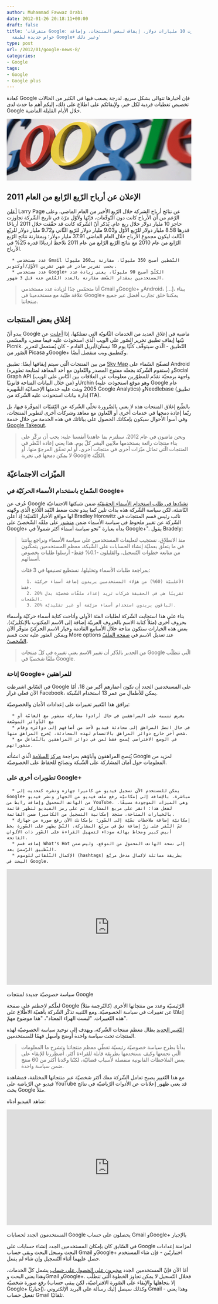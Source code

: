 ```yaml
---
author: Muhammad Fawwaz Orabi
date: 2012-01-26 20:18:11+00:00
draft: false
title: 'متفرقات Google: أرباح تجاوزت 10 مليارات دولار، إيقاف لبعض المنتجات، وإضافة
  خواص جديدة لطبقة Google+ وغير ذلك'
type: post
url: /2012/01/google-news-8/
categories:
- Google
tags:
- Google
- Google plus
---
```


كعادة Google فإن أخبارها تتوالى بشكل سريع، لدرجة يصعب فيها في الكثير من الحالات تخصيص تغطيات فردية لكل خبر. ولإبقائكم على اطلاع على ذلك، إليكم أهم ما حدث لدى Google خلال الأيام القليلة الماضية.

[![](google-logo.gif)
](google-logo.gif)


## الإعلان عن أرباح الرّبع الرّابع من العام 2011


[أعلن](http://investor.google.com/earnings/2011/Q4_google_earnings.html) Larry Page عن نتائج أرباح الشركة خلال الرّبع الأخير من العام الماضي. وعلى الرّغم من أن الأرباح كانت دون التّوقّعات، فإنّها ولأوّل مرّة في تاريخ الشّركة تجاوزت حاجز 10 مليار دولار خلال ربع عام. يُذكر أنّ الشّركة كانت قد حقّقت خلال 2011 أرباحًا قدرها 8.58 مليار دولار للرّبع الأوّل و9.03 مليار دولار للرّبع الثّاني و9.72 مليار دولار للربّع الثّالث ليكون مجموع الأرباح خلال العام الماضي 37.91 مليار دولار؛ وبمقارنة نتائح الرّبع الرّابع من عام 2010 مع نتائج الرّبع الرّابع من عام 2011 نلاحظ ازديادًا قدره 25% في الأرباح.



	  * عدد مستخدمي Gmail النّشطين أصبح 350 مليونًا، مقارنة بـ260 مليونًا بحسب تقرير صادر في شهر تشرين الأوّل/أوكتوبر.
	  * عدد مستخدمي Google+ الكلّيّ أصبح 90 مليونًا، يعني زيادة عدد المستخدمين بمقدار الضّعف مقارنة بالعدد المُلعن عنه قبل 3 شهور.



<blockquote>أنا متحمّس جدًا لزيادة عدد مستخدمي Gmail وGoogle+ وAndroid، [...]، ببناء علاقة طيّبة مع مستخدمينا في Google+ يمكننا خلق تجارب أفضل عبر جميع منتجاتنا.</blockquote>




## إغلاق بعض المنتجات


يبدو أنّ Google ماضية في إغلاق العديد من الخدمات الثّانويّة التي تمتلكها، إذا [أعلنت](http://googleblog.blogspot.com/2012/01/renewing-old-resolutions-for-new-year.html?utm_source=feedburner&utm_medium=feed&utm_campaign=Feed%3A+blogspot%2FMKuf+%28Official+Google+Blog%29) عن نيّتها إيقاف تطبيق تحرير الصّور على الويب الّذي استحوذت عليه فيما مضى، والمسّمى Picnik. التّطبيق - الّذي سيتوقّف كلّيًا يوم 19 نيسان/أبريل القادم - كان يُستعمل لتحرير الصّور من Picasa وGoogle+ وكتطبيق ويب منفصل أيضًا.

<!-- more -->

من بين المنتجات الّتي سيتم إيقافها أيضًا: تطبيق [Sky Map](https://market.android.com/details?id=com.google.android.stardroid) لتصفّح السّماء على Android (ستقوم الشّركة بجعله مفتوح المصدر والتّعاون مع أحد المعاهد لمتابعة تطويره) وSocial Graph API (واجهة برمجيّة تقدّم للمطوّرين معلومات عن العلاقات بين النّاس على الويب من خلال البيانات المتاحة قانونيًا) وUrchin (وهو موقع استحوذت عليه Google عام 2005 وبنت عليه خدمتها الإحصائيّة الشّهيرة Google Analytics) وNeedlebase (تطبيق إدارة بيانات استحوذت عليه الشّركة من ITA).

بالطّبع إغلاق المنتجات هذه لا يعني بالضّرورة تخلّي الشّركة عن التّقنيّات الموفّرة فيها، بل ربّما إعادة دمجها في خدمات أخرى أو التّعاون مع معاهد وشركات أخرى لتطوير المنتجات، وفي أسوأ الأحوال سيكون بإمكانك الحصول على بياناتك في هذه الخدمة من خلال خدمة [Google Takeout](https://www.google.com/takeout).


<blockquote>ونحن ماضون في عام 2012، سنلتزم بما عاهدنا أنفسنا عليه: يجب أن نركّز على بناء منتجات رائعة يستخدمها ملايين البشر كلّ يوم. هذا يعني إعادة النّظر في المنتجات الّتي تماثل ميّزات أخرى في منتجات أخرى، أو لم تحقّق المرجوّ منها، أو لا يمكن دمجها في تجربة Google الكلّيّة.</blockquote>




## الميّزات الاجتماعيّة




### السّماح باستخدام الأسماء الحركيّة في Google+


عُرف عن Google [تشدّدها في طلب استخدام الأسماء الحقيقيّة](https://www.it-scoop.com/2011/07/google-real-names-requirement-profiles/) ضمن شبكتها الاجتماعيّة النّاشئة، لكن سياسة الشّركة هذه بدأت تلين كما يبدو تحت ضغط النّقد اللّاذع الّذي وجّهته لها مواقع الأخبار التّقنيّة؛ إذ أعلن Bradley Horowitz نائب رئيس قسم المنتجات في الشّركة عن تغيير ملحوظ في سياسة الأسماء ضمن [منشور](https://plus.google.com/113116318008017777871/posts/SM5RjubbMmV) على ملفّه الشّخصيّ على Google+ بدأه بعبارة "نحو سياسة أسماء أكثر شمولاً في Google+". يقول Bradely:


<blockquote>منذ الانطلاق، نستجيب لتعليقات المستخدمين على سياسة الأسماء ونراجع بيانتنا في ما يتعلّق بعمليّة إنشاء الحسابات على الشّبكة، معظم المستخدمين يتمكّنون من متابعة خطوات التّسجيل، والقليلون -0.1% فقط- أرسلوا طلبات بخصوص أسمائهم.

بمراجعة طلبات الأسماء وتحليلها، نستطيع تصنيفها في 3 فئات:

> 
> 
	  1. الأغلبيّة (60%) من هؤلاء المستخدمين يريدون إضافة أسماء حركيّة فقط.
	  2. 20% تقريبًا هي في الحقيقة شركات تريد إعداد ملفّات شخصيّة بدل الصّفحات.
	  3. 20% الباقون يريدون استخدام أسماء مزيّفة أو غير تقليديّة.

</blockquote>


بناء على هذا استجابت الشّركة لطلبات الفئة الأولى وأتاحت كتابة أسماء حركيّة وأسماء بحروف أخرى (مثلاً كتابة الاسم بالحروف العربيّة إضافة إلى الاسم المكتوب بالإنكليزيّة). بعض هذه الخيارات ستكون متاحة خلال الأسابيع القادمة وخيار الاسم الحركيّ متوفّر الآن ويمكن العثور عليه تحت قسم More options عند تعديل الاسم في [صفحة الملفّ الشّخصيّ](https://plus.google.com/me).


<blockquote>من الجدير بالذّكر أن تغيير الاسم يعني تغييره في كلّ منتجات Google الّتي تتطلّب ملفًا شخصيًا في Google.</blockquote>




### إتاحة Google+ للمراهقين


في السّابق اشترطت Google على المستخدمين الجدد أن تكون أعمارهم أكبر من 18، أمّا الآن فعلى غرار Facebook، يمكن للأطفال من عمر 13 استخدام الشّبكة.

يرافق هذا التّغيير تغييرات على إعدادات الأمان والخصوصيّة:



	  * يعرض تنبيه على المراهقين في حال أرادوا مشاركة منشور مع العامّة أو مع الدّوائر الموسّعة
	  * في حال انضمّ المراهق إلى محادثة فيديو لأحد من أضافهم إلى دوائره وقام شخص آخر خارج دوائر المراهق بالانضمام لهذه المحادثة، يُخرج المراهق منها.
	  * في الوضع الافتراضي يُسمح فقط لمن في دوائر المراهقين بالتّفاعل مع منشوراتهم.

يُنصح المراهقون وآباؤهم بمراجعة [مركز السلامة](http://www.google.com/+/safety/) الّذي انشأته Google لمزيد من المعلومات حول أمان المشاركة على الشّبكة ونصائح للحفاظ على الخصوصيّة.


### تطويرات أخرى على Google+





	  * يمكن للمستخدم الآن تسجيل فيديو من كاميرا جهازه ونشره كتحديث إلى Google+ مباشرة، بالإضافة إلى إمكانيّة رفع ملف فيديو من الجهاز ونشر فيديو من الهاتف المحمول وإضافة رابط من YouTube، وهي الميزات الموجودة مسبقًا. لفعل هذا: انقر على مربع المشاركة ثم على رمز الفيديو لتظهر قائمة بالخيارات المتاحة، ستجد إمكانية التسجيل من الكاميرا ضمن القائمة.
	  * إمكانيّة إضافة ملاحظات نصّيّة إلى الصّور: بإمكانك الآن رفع صورة من جهازك ثمّ النّقر على زرّ إضافة نصّ في مربّع المشاركة. النّصّ يظهر على الصّورة بخط أبيض كبير ومحاط بهالة سوداء لتسهيل القراءة على الصّور ذات الألوان الفاتحة.
	  * إضافة قسم What's Hot إلى نسخة الهاتف المحمول من الموقع، وليس ضمن التّطبيق الرّسميّ بعد.
	  * الإكمال التّلقائي للوسوم (hashtags) بطريقة مماثلة لإكمال مدخل مربّع البحث في Google.



<iframe src="http://www.youtube.com/embed/uVd9Ogcu_Ps?rel=0" height="315" frameborder="0" width="560"></iframe>


سياسة خصوصيّة جديدة لمنتجات Google

لعلّكم لاحظتم على صفحة Google الرّئيسيّة وعدد من منتجاتها الأخرى (كالتّرجمة مثلاً) إعلانًا عن تغييرات في سياسة الخصوصيّة. ومع التّنبيه تذكّر الشّركة بأهميّة الاطّلاع على هذه التّغييرات. "ليست الهراء المعتاد"، "هذا موضوع مهمّ".

[التّغيير الجديد](http://googleblog.blogspot.com/2012/01/updating-our-privacy-policies-and-terms.html) يطال معظم منتجات الشّركة، ويهدف إلى توحيد سياسة الخصوصيّة لهذه المنتجات تحت سياسة واحدة أوضح وأسهل فهمًا للمستخدمين.


<blockquote>بدأنا بطرح سياسة خصوصيّة رئيسيّة تغطّي معظم منتجاتنا وتشرح ما المعلومات الّتي نجمعها وكيف نستخدمها بطريقة قابلة للقراءة أكثر. اضطررنا للإبقاء على بعض الملاحظات القانونية منفصلة لأسباب قضائيّة، لكنّنا وحّدنا أكثر من 60 منتج ضمن سياسة واحدة.</blockquote>


مع هذا التّغيير يصبح تعامل الشّركة معك أكثر شخصيّة عبر منتجاتها المختلفة، فمشاهدة فيديو عن الرّياضة على YouTube قد يعني ظهور إعلانات عن الأدوات الرّياضيّة في نتائج بحث Google مثلاً.

شاهد الفيديو أدناه:


<iframe src="http://www.youtube.com/embed/KGghlPmebCY?rel=0" height="315" frameborder="0" width="560"></iframe>


المستخدمون الجدد لحسابات Google يحصلون على حساب Gmail وGoogle+ بالإجبار

في السّابق كان بإمكان المستخدمين الجدد إنشاء حسابات على Google لمزامنة إعدادات البحث وسجل البحث وبقي حساب Gmail وGoogle+ اختياريّين - فإن شاء المستخدم حصل عليهما أثناء التّسجيل وإن شاء لم يفعل.

أمّا الآن فإنّ المستخدمين الجدد [مجبرون على الحصول على حساب](http://googlesystem.blogspot.com/2012/01/new-google-accounts-require-gmail-and.html) يشمل كلّ الخدمات، وهذا يعني البحث وGmail وGoogle+. فخلال التّسجيل لا يمكن تجاوز الخطوة الّتي تتطلّب رفع صورة شخصيّة (إلا بتجاهلها والإبقاء على الصّورة الافتراضيّة، لكن يبقى حساب Google+ إجباريًا)، وكذلك سيصل إليك رسالة على البريد الإلكتروني Gmail - وهذا يعني تفعيل حساب Gmail تلقائيًا.
